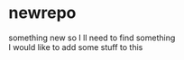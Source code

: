 # newrepo
something new so I ll need to find something </br>
I would like to add some stuff to this 
